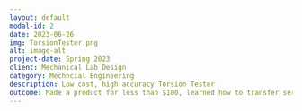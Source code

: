 ```yaml
---
layout: default
modal-id: 2
date: 2023-06-26
img: TorsionTester.png
alt: image-alt
project-date: Spring 2023
client: Mechanical Lab Design
category: Mechncial Engineering
description: Low cost, high accuracy Torsion Tester
outcome: Made a product for less than $100, learned how to transfer serial data into MATLAB, used NASA project timeline
---
```

